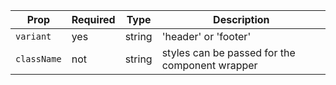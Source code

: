 | Prop        | Required | Type   | Description                                    |
| ----------- | -------- | ------ | ---------------------------------------------- |
| `variant`   | yes      | string | 'header' or 'footer'                           |
| `className` | not      | string | styles can be passed for the component wrapper |
